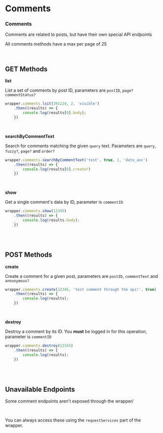 # Comments

### Comments

Comments are related to posts, but have their own special API endpoints

All comments methods have a max per page of 25

</br>

## GET Methods

**list**

List a set of comments by post ID, parameters are `postID`, `page?` `commentStatus?`

```typescript
wrapper.comments.lsit(391224, 2, 'visible')
    .then((results) => {
        console.log(results[0].body);
    })
```
</br>

**searchByCommentText**

Search for comments matching the given `query` text. Parameters are `query`, `fuzzy?`, `page?` and `order?`

```typescript
wrapper.comments.searchByCommentText('test', true, 1, 'date_asc')
    .then((results) => {
        console.log(results[0].creator)
    })
```
</br>

**show**

Get a single comment's data by ID, parameter is `commentID`

```typescript
wrapper.comments.show(12345)
    .then((results) => {
        console.log(results.body);
    })
```
</br>
</br>

## POST Methods

**create**

Create a comment for a given post, parameters are `postID`, `commentText` and `annonymous?`

```typescript
wrapper.comments.create(12345, 'test comment through the api!', true)
    .then((results) => {
        console.log(results);
    })
```
</br>

**destroy**

Destroy a comment by its ID. You **must** be logged in for this operation, parameter is `commentID`

```typescript
wrapper.comments.destroy(12345)
    .then((results) => {
        console.log(results);
    })
```
</br>
</br>


## Unavailable Endpoints

Some comment endpoints aren't exposed through the wrapper/

<br>

You can always access these using the `requestServices` part of the wrapper.


